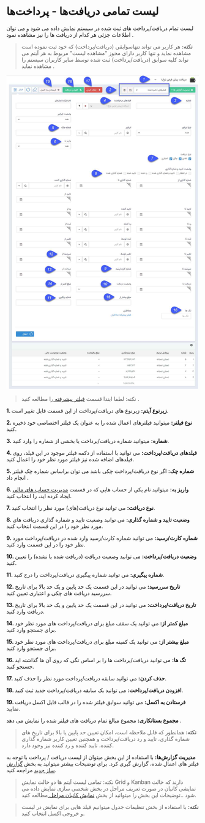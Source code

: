 #  لیست تمامی دریافت‌ها - پرداخت‌ها 

لیست تمام دریافت/پرداخت های ثبت شده در سیستم نمایش داده می شود و می توان اطلاعات جزئی هر کدام از دریافت ها را نیز مشاهده نمود .

> **نکته:** هر کاربر می تواند تنهاسوابقی (دریافت/پرداخت) که خود ثبت نموده است مشاهده نماید و تنها کاربر دارای مجوز "مشاهده لیست" مربوط به هر  آیتم می تواند کلیه سوابق (دریافت/پرداخت) ثبت شده توسط سایر کاربران سیستم را مشاهده نماید .

![](daryaft.png)

> نکته: لطفا ابتدا قسمت [ فیلتر پیشرفته ](https://github.com/1stco/PayamGostarDocs/blob/master/Help/Customer-relationship-management/Advanced-filter/Advanced-filter.md) را مطالعه کنید .

**1. زیرنوع آیتم:** زیرنوع های دریافت/پرداخت از این قسمت قابل تغییر است.

**2. نوع فیلتر:** میتوانید فیلترهای اعمال شده را به عنوان یک فیلتر اختصاصی خود ذخیره کنید.

**3. شماره:** میتوانید شماره دریافت/پرداخت یا بخشی از شماره را وارد کنید.

**4. فیلدهای دریافت/پرداخت:** می توانید با استفاده از دکمه فیلتر موجود در این فیلد، روی فیلدهای اضافه شده نیز فیلتر مورد نظر خود را اعمال کنید.

**5. شماره چک:**  اگر نوع دریافت/پرداخت چکی باشد می توان براساس شماره چک فیلتر انجام داد . 

**6. واریز به:** میتوانید نام یکی از حساب هایی که در قسمت [مدیریت حساب های مالی ](https://github.com/1stco/PayamGostarDocs/blob/master/Help/Basic-Information/Financial-account-management/Financial-account-management.md)ایجاد کرده اید، را انتخاب کنید.

**7. نوع دریافت:** می توانید نوع دریافت(های) مورد نظر را انتخاب کنید.

**8. وضعیت تایید و شماره گذاری:** می توانید وضعیت تایید و شماره گذاری دریافت های مورد نظر خود را در این قسمت انتخاب کنید.

**9. شماره کارت/رسید:** می توانید شماره کارت/رسید وارد شده در دریافت/پرداخت مورد نظر خود را در این قسمت وارد کنید.

**10. وضعیت دریافت/پرداخت:** می توانید وضعیت دریافت (دریافت شده یا نشده) را تعیین کنید.

**11. شماره پیگیری:** می توانید شماره پیگیری دریافت/پرداخت را درج کنید.

**12. تاریخ سررسید:** می توانید در این قسمت یک حد پایین و یک حد بالا برای تاریخ سررسید دریافت های چکی و اعتباری تعیین کنید.

**13. تاریخ دریافت/پرداخت:** می توانید در این قسمت یک حد پایین و یک حد بالا برای تاریخ دریافت وارد کنید.

**14. مبلغ کمتر از:** می توانید یک سقف مبلغ برای دریافت/پرداخت های مورد نظر خود برای جستجو وارد کنید.

**15. مبلغ بیشتر از:** می توانید یک کمینه مبلغ برای دریافت/پرداخت های مورد نظر خود برای جستجو وارد کنید.

**16. تگ ها:** می توانید دریافت/پرداخت ها را بر اساس تگی که روی آن ها گذاشته اید جستجو کنید.

**17. حذف کردن:** می توانید سابقه دریافت/پرداخت مورد نظر را حذف کنید.

**18. افزودن دریافت/پرداخت:** می توانید یک سابقه دریافت/پرداخت جدید ثبت کنید.

**19. فرستادن به اکسل:** می توانید سوابق فیلتر شده را در قالب فایل اکسل دریافت نمایید.

**مجموع بستانکاری:** مجموع مبالغ تمام دریافت های فیلتر شده را نمایش می دهد .

> **نکته:** همانطور که قابل ملاحظه است، امکان تعیین حد پایین یا بالا برای تاریخ های شماره گذاری، تایید و رد دریافت/پرداخت و همچنین تعیین کاربر شماره گذاری کننده، تایید کننده و رد کننده نیز وجود دارد.


**مدیریت گزارش‌ها:**  با استفاده از این بخش میتوان از لیست دریافت / پرداخت با توجه به فیلتر های اعمال شده، گزارش گیری کرد. برای توضیحات بیشتر میتوانید به بخش [گزارش ساز جدید](https://github.com/1stco/PayamGostarDocs/blob/master/Help/Management-and-reports/Report-Builder/Report-Builder.md) مراجعه کنید.

> نکته: تمامی لیست آیتم ها دو حالت نمایش Grid و Kanban دارند که حالت نمایشی کانبان در صورت تعریف مراحل در بخش شخصی سازی نمایش داده می شود ..توضیحات این بخش را میتوانید از بخش [نمایش کانبان مراحل ](https://github.com/1stco/PayamGostarDocs/blob/master/Help/Settings/Personalization-crm/Overview/General-information/leveling/leveling.md)مطالعه کنید.


> **نکته:**  با استفاده از بخش تنظیمات جدول میتوانیم فیلد هایی برای نمایش در لیست و خروجی اکسل انتخاب کنید.


